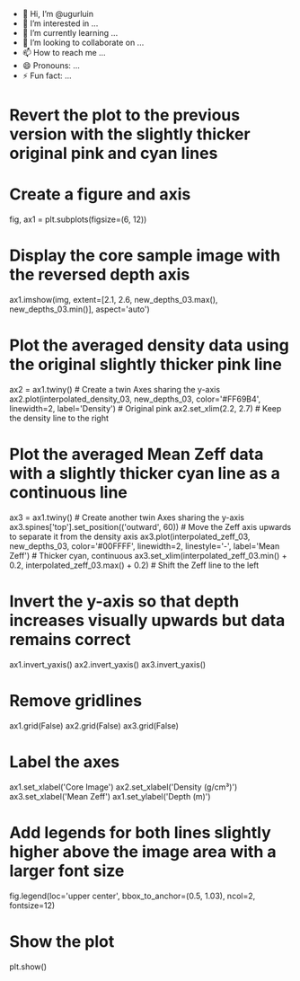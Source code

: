 - 👋 Hi, I’m @ugurluin
- 👀 I’m interested in ...
- 🌱 I’m currently learning ...
- 💞️ I’m looking to collaborate on ...
- 📫 How to reach me ...
- 😄 Pronouns: ...
- ⚡ Fun fact: ...

<!---
ugurluin/ugurluin is a ✨ special ✨ repository because its `README.md` (this file) appears on your GitHub profile.
You can click the Preview link to take a look at your changes.
--->
# Revert the plot to the previous version with the slightly thicker original pink and cyan lines

# Create a figure and axis
fig, ax1 = plt.subplots(figsize=(6, 12))

# Display the core sample image with the reversed depth axis
ax1.imshow(img, extent=[2.1, 2.6, new_depths_03.max(), new_depths_03.min()], aspect='auto')

# Plot the averaged density data using the original slightly thicker pink line
ax2 = ax1.twiny()  # Create a twin Axes sharing the y-axis
ax2.plot(interpolated_density_03, new_depths_03, color='#FF69B4', linewidth=2, label='Density')  # Original pink
ax2.set_xlim(2.2, 2.7)  # Keep the density line to the right

# Plot the averaged Mean Zeff data with a slightly thicker cyan line as a continuous line
ax3 = ax1.twiny()  # Create another twin Axes sharing the y-axis
ax3.spines['top'].set_position(('outward', 60))  # Move the Zeff axis upwards to separate it from the density axis
ax3.plot(interpolated_zeff_03, new_depths_03, color='#00FFFF', linewidth=2, linestyle='-', label='Mean Zeff')  # Thicker cyan, continuous
ax3.set_xlim(interpolated_zeff_03.min() + 0.2, interpolated_zeff_03.max() + 0.2)  # Shift the Zeff line to the left

# Invert the y-axis so that depth increases visually upwards but data remains correct
ax1.invert_yaxis()
ax2.invert_yaxis()
ax3.invert_yaxis()

# Remove gridlines
ax1.grid(False)
ax2.grid(False)
ax3.grid(False)

# Label the axes
ax1.set_xlabel('Core Image')
ax2.set_xlabel('Density (g/cm³)')
ax3.set_xlabel('Mean Zeff')
ax1.set_ylabel('Depth (m)')

# Add legends for both lines slightly higher above the image area with a larger font size
fig.legend(loc='upper center', bbox_to_anchor=(0.5, 1.03), ncol=2, fontsize=12)

# Show the plot
plt.show()
